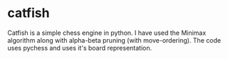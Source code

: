 # catfish
Catfish is a simple chess engine in python.
I have used the Minimax algorithm along with alpha-beta pruning (with move-ordering).
The code uses pychess and uses it's board representation.
